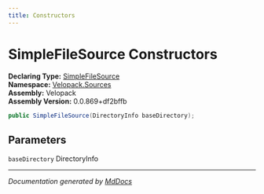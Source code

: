```yaml
---
title: Constructors
---
```

<!--  
  <auto-generated>   
    The contents of this file were generated by a tool.  
    Changes to this file may be list if the file is regenerated  
  </auto-generated>   
-->

# SimpleFileSource Constructors

**Declaring Type:** [SimpleFileSource](../index.md)  
**Namespace:** [Velopack.Sources](../../index.md)  
**Assembly:** Velopack  
**Assembly Version:** 0.0.869+df2bffb

```csharp
public SimpleFileSource(DirectoryInfo baseDirectory);
```

## Parameters

`baseDirectory`  DirectoryInfo

___

*Documentation generated by [MdDocs](https://github.com/ap0llo/mddocs)*
